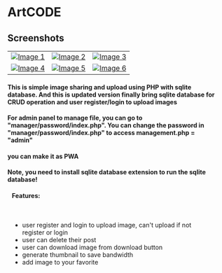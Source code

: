 <div style="margin-right: 10px; margin-left: 10px;">
<h1>ArtCODE</h1>

<h2>Screenshots</h2>

|  |  |  |
| --- | --- | --- |
| [![Image 1](https://raw.githubusercontent.com/BurgerIsReal01/ArtCODE-with-SQLite-Database/main/example/1.png)](https://raw.githubusercontent.com/BurgerIsReal01/ArtCODE-with-SQLite-Database/main/example/1.png) | [![Image 2](https://raw.githubusercontent.com/BurgerIsReal01/ArtCODE-with-SQLite-Database/main/example/2.png)](https://raw.githubusercontent.com/BurgerIsReal01/ArtCODE-with-SQLite-Database/main/example/2.png) | [![Image 3](https://raw.githubusercontent.com/BurgerIsReal01/ArtCODE-with-SQLite-Database/main/example/3.png)](https://raw.githubusercontent.com/BurgerIsReal01/ArtCODE-with-SQLite-Database/main/example/3.png) |
| [![Image 4](https://raw.githubusercontent.com/BurgerIsReal01/ArtCODE-with-SQLite-Database/main/example/4.png)](https://raw.githubusercontent.com/BurgerIsReal01/ArtCODE-with-SQLite-Database/main/example/4.png) | [![Image 5](https://raw.githubusercontent.com/BurgerIsReal01/ArtCODE-with-SQLite-Database/main/example/5.png)](https://raw.githubusercontent.com/BurgerIsReal01/ArtCODE-with-SQLite-Database/main/example/5.png) | [![Image 6](https://raw.githubusercontent.com/BurgerIsReal01/ArtCODE-with-SQLite-Database/main/example/6.png)](https://raw.githubusercontent.com/BurgerIsReal01/ArtCODE-with-SQLite-Database/main/example/6.png) |

<h4>This is simple image sharing and upload using PHP with sqlite database. And this is updated version finally bring sqlite database for CRUD operation and user register/login to upload images</h4>

<h4>For admin panel to manage file, you can go to "manager/password/index.php". You can change the password in "manager/password/index.php" to access management.php = "admin"</h4>

<h4>you can make it as PWA</h4>

<h4 style="font-weight: bold;">Note, you need to install sqlite database extension to run the sqlite database!</h4>

<div style="margin-right: 10px; margin-left: 10px;">
<h4>Features:</h4>
<br>
<ul>
<li>user register and login to upload image, can't upload if not register or login</li>
<li>user can delete their post</li>
<li>user can download image from download button</li>
<li>generate thumbnail to save bandwidth</li>
<li>add image to your favorite</li>
</ul>
</div>
</div>
